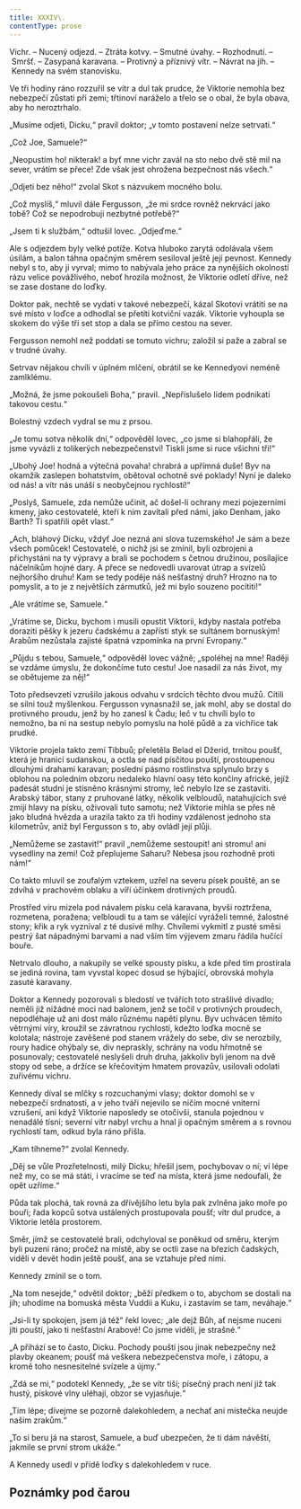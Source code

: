 ```yaml
---
title: XXXIV\.
contentType: prose
---
```


<section>

Vichr. – Nucený odjezd. – Ztráta kotvy. – Smutné úvahy. – Rozhodnutí. – Smršť. – Zasypaná karavana. – Protivný a příznivý vítr. – Návrat na jih. – Kennedy na svém stanovisku.

Ve tři hodiny ráno rozzuřil se vítr a dul tak prudce, že Viktorie nemohla bez nebezpečí zůstati při zemi; třtinoví naráželo a třelo se o obal, že byla obava, aby ho neroztrhalo.

„Musíme odjeti, Dicku,“ pravil doktor; „v tomto postavení nelze setrvati.“

„Což Joe, Samuele?“

„Neopustím ho! nikterak! a byť mne vichr zavál na sto nebo dvě stě mil na sever, vrátím se přece! Zde však jest ohrožena bezpečnost nás všech.“

„Odjeti bez něho!“ zvolal Skot s názvukem mocného bolu.

„Což myslíš,“ mluvil dále Fergusson, „že mi srdce rovněž nekrvácí jako tobě? Což se nepodrobuji nezbytné potřebě?“

„Jsem ti k službám,“ odtušil lovec. „Odjeďme.“

Ale s odjezdem byly velké potíže. Kotva hluboko zarytá odolávala všem úsilám, a balon táhna opačným směrem sesiloval ještě její pevnost. Kennedy nebyl s to, aby ji vyrval; mimo to nabývala jeho práce za nynějších okolností rázu velice povážlivého, neboť hrozila možnost, že Viktorie odletí dříve, než se zase dostane do loďky.

Doktor pak, nechtě se vydati v takové nebezpečí, kázal Skotovi vrátiti se na své místo v loďce a odhodlal se přetíti kotviční vazák. Viktorie vyhoupla se skokem do výše tří set stop a dala se přímo cestou na sever.

Fergusson nemohl než poddati se tomuto vichru; založil si paže a zabral se v trudné úvahy.

Setrvav nějakou chvíli v úplném mlčení, obrátil se ke Kennedyovi neméně zamlklému.

„Možná, že jsme pokoušeli Boha,“ pravil. „Nepříslušelo lidem podnikati takovou cestu.“

Bolestný vzdech vydral se mu z prsou.

„Je tomu sotva několik dní,“ odpověděl lovec, „co jsme si blahopřáli, že jsme vyvázli z tolikerých nebezpečenství! Tiskli jsme si ruce všichni tři!“

„Ubohý Joe! hodná a výtečná povaha! chrabrá a upřímná duše! Byv na okamžik zaslepen bohatstvím, obětoval ochotně své poklady! Nyní je daleko od nás! a vítr nás unáší s neobyčejnou rychlostí!“

„Poslyš, Samuele, zda nemůže učinit, ač došel-li ochrany mezi pojezerními kmeny, jako cestovatelé, kteří k nim zavítali před námi, jako Denham, jako Barth? Ti spatřili opět vlast.“

„Ach, bláhový Dicku, vždyť Joe nezná ani slova tuzemského! Je sám a beze všech pomůcek! Cestovatelé, o nichž jsi se zmínil, byli ozbrojeni a přichystáni na ty výpravy a brali se pochodem s četnou družinou, posílajíce náčelníkům hojné dary. A přece se nedovedli uvarovat útrap a svízelů nejhoršího druhu! Kam se tedy poděje náš nešťastný druh? Hrozno na to pomyslit, a to je z největších zármutků, jež mi bylo souzeno pocítiti!“

„Ale vrátíme se, Samuele.“

„Vrátíme se, Dicku, bychom i musili opustit Viktorii, kdyby nastala potřeba doraziti pěšky k jezeru čadskému a zapřísti styk se sultánem bornuským! Arabům nezůstala zajisté špatná vzpomínka na první Evropany.“

„Půjdu s tebou, Samuele,“ odpověděl lovec vážně; „spoléhej na mne! Raději se vzdáme úmyslu, že dokončíme tuto cestu! Joe nasadil za nás život, my se obětujeme za něj!“

Toto předsevzetí vzrušilo jakous odvahu v srdcích těchto dvou mužů. Cítili se silni touž myšlenkou. Fergusson vynasnažil se, jak mohl, aby se dostal do protivného proudu, jenž by ho zanesl k Čadu; leč v tu chvíli bylo to nemožno, ba ni na sestup nebylo pomyslu na holé půdě a za vichřice tak prudké.

Viktorie projela takto zemí Tibbuů; přeletěla Belad el Džerid, trnitou poušť, která je hranicí sudanskou, a octla se nad písčitou pouští, prostoupenou dlouhými drahami karavan; poslední pásmo rostlinstva splynulo brzy s oblohou na poledním obzoru nedaleko hlavní oasy této končiny africké, jejíž padesát studní je stísněno krásnými stromy, leč nebylo lze se zastaviti. Arabský tábor, stany z pruhované látky, několik velbloudů, natahujících své zmijí hlavy na písku, oživovali tuto samotu; než Viktorie mihla se přes ně jako bludná hvězda a urazila takto za tři hodiny vzdálenost jednoho sta kilometrův, aniž byl Fergusson s to, aby ovládl její plůji.

„Nemůžeme se zastavit!“ pravil „nemůžeme sestoupit! ani stromu! ani vysedliny na zemi! Což přeplujeme Saharu? Nebesa jsou rozhodně proti nám!“

Co takto mluvil se zoufalým vztekem, uzřel na severu písek pouště, an se zdvíhá v prachovém oblaku a víří účinkem drotivných proudů.

Prostřed víru mizela pod návalem písku celá karavana, byvši roztržena, rozmetena, poražena; velbloudi tu a tam se válející vyráželi temné, žalostné stony; křik a ryk vyzníval z té dusivé mlhy. Chvílemi vykmitl z pusté směsi pestrý šat nápadnými barvami a nad vším tím výjevem zmaru řádila hučící bouře.

Netrvalo dlouho, a nakupily se velké spousty písku, a kde před tím prostírala se jediná rovina, tam vyvstal kopec dosud se hýbající, obrovská mohyla zasuté karavany.

Doktor a Kennedy pozorovali s bledostí ve tvářích toto strašlivé divadlo; neměli již nižádné moci nad balonem, jenž se točil v protivných proudech, nepodléhaje už ani dost málo různému napětí plynu. Byv uchvácen těmito větrnými víry, kroužil se závratnou rychlostí, kdežto loďka mocně se kolotala; nástroje zavěšené pod stanem vrážely do sebe, div se nerozbily, roury hadice ohýbaly se, div nepraskly, schrány na vodu hřmotně se posunovaly; cestovatelé neslyšeli druh druha, jakkoliv byli jenom na dvě stopy od sebe, a držíce se křečovitým hmatem provazův, usilovali odolati zuřivému vichru.

Kennedy díval se mlčky s rozcuchanými vlasy; doktor domohl se v nebezpečí srdnatosti, a v jeho tváři nejevilo se ničím mocné vniterní vzrušení, ani když Viktorie naposledy se otočivši, stanula pojednou v nenadálé tísni; severní vítr nabyl vrchu a hnal ji opačným směrem a s rovnou rychlostí tam, odkud byla ráno přišla.

„Kam tíhneme?“ zvolal Kennedy.

„Děj se vůle Prozřetelnosti, milý Dicku; hřešil jsem, pochybovav o ní; ví lépe než my, co se má státi, i vracíme se teď na místa, která jsme nedoufali, že opět uzříme.“

Půda tak plochá, tak rovná za dřívějšího letu byla pak zvlněna jako moře po bouři; řada kopců sotva ustálených prostupovala poušť; vítr dul prudce, a Viktorie letěla prostorem.

Směr, jímž se cestovatelé brali, odchyloval se poněkud od směru, kterým byli puzeni ráno; pročež na místě, aby se octli zase na březích čadských, viděli v devět hodin ještě poušť, ana se vztahuje před nimi.

Kennedy zmínil se o tom.

„Na tom nesejde,“ odvětil doktor; „běží předkem o to, abychom se dostali na jih; uhodíme na bomuská města Vuddii a Kuku, i zastavím se tam, neváhaje.“

„Jsi-li ty spokojen, jsem já též“ řekl lovec; „ale dejž Bůh, ať nejsme nuceni jíti pouští, jako ti nešťastní Arabové! Co jsme viděli, je strašné.“

„A přihází se to často, Dicku. Pochody pouští jsou jinak nebezpečny než plavby okeanem; poušť má veškera nebezpečenstva moře, i zátopu, a kromě toho nesnesitelné svízele a újmy.“

„Zdá se mi,“ podotekl Kennedy, „že se vítr tiší; písečný prach není již tak hustý, pískové vlny uléhají, obzor se vyjasňuje.“

„Tím lépe; dívejme se pozorně dalekohledem, a nechať ani místečka neujde našim zrakům.“

„To si beru já na starost, Samuele, a buď ubezpečen, že ti dám návěští, jakmile se první strom ukáže.“

A Kennedy usedl v přídě loďky s dalekohledem v ruce.

</section>

## Poznámky pod čarou

[^1]: Mincovna v Londýně.

[^2]: Asi 30.000 zl. r. m.

[^3]: Velitel menšího oddílu loďstva.

[^4]: Ve zprávách královské zeměpisné společnosti londýnské.

[^5]: Penny – anglický peníz v ceně asi 5 krejcarů r. m.

[^6]: Věrověštecký oznamovatel.

[^7]: Auld Reekie, přezdívka Edinburku.

[^8]: Asi pět stop osm palců.

[^9]: Hlavní nádraží.

[^10]: Blázinec v Londýně.

[^11]: Čti: seduič —řízky chleba s máslem proložené masem.

[^12]: 692 kilometrů.

[^13]: Rozumí se poledník anglický, procházející hvězdárnu greenwichskou.

[^14]: Správně: Tabora.

[^15]: Ministerstvo zahraničných věcí.

[^16]: Po odjezdu doktora Fergussona vešlo ve známost, že pan z Heuglinů pro jakési neshody dal se jinou cestou, než která byla vytčena výpravě, jejíž velení svěřeno panu Munzigerovi.

[^17]: Zoologická zahrada.

[^18]: Jižní předměstí londýnské.

[^19]: Anglický stříbrňák v ceně asi 3 našich korun.

[^20]: 1661 krychlových metrů.

[^21]: Tento rozměr není nijak neobyčejný: sestrojilť roku 1784 Montgolfier v Lyoně balon, jenž obsahoval 340.000 krychlových stop čili 20.000 krychlových metrův a unesl váhu 20 tun neb asi 20.000 kilogramů.

[^22]: Gallon rovná se asi 41/2 litru.

[^23]: Dělo s krátkou hlavní.

[^24]: Třetí měsíc v někdejším novofrancouzském kalendáři, ode dne 21. listopadu do 20. prosince.

[^25]: Čti: Džin — borovička.

[^26]: 10° stodílových. Plyny roztahují se o 1/267 svého objemu 1° stodílovým.

[^27]: Tak říkají negři krupobití.

[^28]: Asi pět centimetrů. Na sto metrů výšky činí klesnutí skoro centimetr.

[^29]: U znamená zemi v tamějším jazyku.

[^30]: Dle nejnovějších objevů v Africe.

[^31]: Zřídla nilská čili všeobecný přehled poříčí této řeky a jejího hlavního toku s dějinami nilských výzkumův od Th. dra. Charlesa Bekea.

[^32]: Vysoké hory na ostrově Martinice v Západní Indii.

[^33]: Lovec, střelec.

[^34]: 14° stodílných.

[^35]: Náčelník karavany.

[^36]: Silná skotská neb irská ječná kořalka.

[^37]: Guinea (čti giný)— bývalý angl. zlaťák v ceně asi 25 korun.

[^38]: Ňanza znamená jezero.

[^39]: Byzantský učenec považoval Neilos za jméno arithmetické. N značilo 50, E 5, I 10, L 30, O 70, S 200, což činí počet ročních dní.

[^40]: Pověst vypráví, že se třese, jakmile na ni vstoupí noha musulmanova.

[^41]: Mamutové stromy, druh amerických jedlí.

[^42]: Asi 13 a půl litru.

[^43]: 50 proc. stodílných.

[^44]: 70° stodílových.

[^45]: 45° stodílných.

[^46]: 60° stodílných.

[^47]: 69° stodílných.

[^48]: Méry.

[^49]: Úžlabí rokle.

[^50]: 100° stodílných.

[^51]: Od odjezdu doktorova došly z El Obeida od pana Munzingera, nového náčelníka výpravy, dopisy, z nichž na neštěstí vysvítá nade vší pochybnost smrt Vogelova.

[^52]: Široká zátoka, do níž ústí řeka Forth.

[^53]: Sto dvacet korun.

[^54]: Poledník pařížský.

[^55]: Možná, že doktor Fergusson jsa Angličan nadsazuje; nicméně dlužno uznati, že René Caillié netěší se ve Francii mezi cestovateli slávě hodné jeho obětovosti a odvahy.

[^56]: 100° stodílných.

[^57]: Dick a Joe značí zdrobněle Richarda a Josefa.
